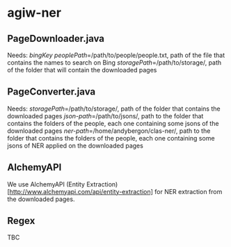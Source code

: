 # agiw-ner
## PageDownloader.java
Needs:
*bingKey*
*peoplePath*=/path/to/people/people.txt, path of the file that contains the names to search on Bing
*storagePath*=/path/to/storage/, path of the folder that will contain the downloaded pages

## PageConverter.java
Needs:
*storagePath*=/path/to/storage/, path of the folder that contains the downloaded pages
*json-path*=/path/to/jsons/, path to the folder that contains the folders of the people, each one containing some jsons of the downloaded pages
*ner-path*=/home/andybergon/clas-ner/, path to the folder that contains the folders of the people, each one containing some jsons of NER applied on the downloaded pages

## AlchemyAPI
We use AlchemyAPI (Entity Extraction)[http://www.alchemyapi.com/api/entity-extraction] for NER extraction from the downloaded pages.

## Regex
TBC